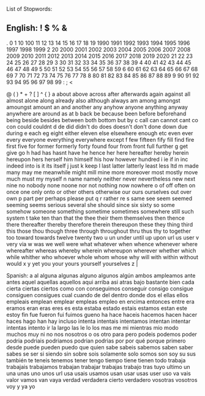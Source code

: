 List of Stopwords: 

English:
!
$
%
&
-
.
0
1
10
100
11
12
13
14
15
16
17
18
19
1990
1991
1992
1993
1994
1995
1996
1997
1998
1999
2
20
2000
2001
2002
2003
2004
2005
2006
2007
2008
2009
2010
2011
2012
2013
2014
2015
2016
2017
2018
2019
2020
21
22
23
24
25
26
27
28
29
3
30
31
32
33
34
35
36
37
38
39
4
40
41
42
43
44
45
46
47
48
49
5
50
51
52
53
54
55
56
57
58
59
6
60
61
62
63
64
65
66
67
68
69
7
70
71
72
73
74
75
76
77
78
8
80
81
82
83
84
85
86
87
88
89
9
90
91
92
93
94
95
96
97
98
99
:
;
<
>
@
\(
\)
\*
\+
\?
\[
\]
\^
\{
\}
a
about
above
across
after
afterwards
again
against
all
almost
alone
along
already
also
although
always
am
among
amongst
amoungst
amount
an
and
another
any
anyhow
anyone
anything
anyway
anywhere
are
around
as
at
b
back
be
because
been
before
beforehand
being
beside
besides
between
both
bottom
but
by
c
call
can
cannot
cant
co
con
could
couldnt
d
de
did
didn't
do
does
doesn't
don't
done
down
due
during
e
each
eg
eight
either
eleven
else
elsewhere
enough
etc
even
ever
every
everyone
everything
everywhere
except
f
few
fifteen
fify
fill
find
fire
first
five
for
former
formerly
forty
found
four
from
front
full
further
g
get
give
go
h
had
has
hasnt
have
he
hence
her
here
hereafter
hereby
herein
hereupon
hers
herself
him
himself
his
how
however
hundred
i
ie
if
in
inc
indeed
into
is
it
its
itself
j
just
k
keep
l
last
latter
latterly
least
less
ltd
m
made
many
may
me
meanwhile
might
mill
mine
more
moreover
most
mostly
move
much
must
my
myself
n
name
namely
neither
never
nevertheless
new
next
nine
no
nobody
none
noone
nor
not
nothing
now
nowhere
o
of
off
often
on
once
one
only
onto
or
other
others
otherwise
our
ours
ourselves
out
over
own
p
part
per
perhaps
please
put
q
r
rather
re
s
same
see
seem
seemed
seeming
seems
serious
several
she
should
since
six
sixty
so
some
somehow
someone
something
sometime
sometimes
somewhere
still
such
system
t
take
ten
than
that
the
thee
their
them
themselves
then
thence
there
thereafter
thereby
therefore
therein
thereupon
these
they
thing
third
this
those
thou
though
three
through
throughout
thru
thus
thy
to
together
too
toward
towards
twelve
twenty
two
u
un
under
until
up
upon
url
us
user
v
very
via
w
was
we
well
were
what
whatever
when
whence
whenever
where
whereafter
whereas
whereby
wherein
whereupon
wherever
whether
which
while
whither
who
whoever
whole
whom
whose
why
will
with
within
without
would
x
y
yet
you
your
yours
yourself
yourselves
z
|

Spanish:
a
al
alguna
algunas
alguno
algunos
algún
ambos
ampleamos
ante
antes
aquel
aquellas
aquellos
aqui
arriba
asi
atras
bajo
bastante
bien
cada
cierta
ciertas
ciertos
como
con
conseguimos
conseguir
consigo
consigue
consiguen
consigues
cual
cuando
de
del
dentro
donde
dos
el
ellas
ellos
empleais
emplean
emplear
empleas
empleo
en
encima
entonces
entre
era
eramos
eran
eras
eres
es
esta
estaba
estado
estais
estamos
estan
este
estoy
fin
fue
fueron
fui
fuimos
gueno
ha
hace
haceis
hacemos
hacen
hacer
haces
hago
han
hay
incluso
intenta
intentais
intentamos
intentan
intentar
intentas
intento
ir
la
largo
las
le
lo
los
mas
me
mi
mientras
mio
modo
muchos
muy
ni
no
nos
nosotros
o
os
otro
para
pero
podeis
podemos
poder
podria
podriais
podriamos
podrian
podrias
por
por qué
porque
primero desde
puede
pueden
puedo
que
quien
sabe
sabeis
sabemos
saben
saber
sabes
se
ser
si
siendo
sin
sobre
sois
solamente
solo
somos
son
soy
su
sus
también
te
teneis
tenemos
tener
tengo
tiempo
tiene
tienen
todo
trabaja
trabajais
trabajamos
trabajan
trabajar
trabajas
trabajo
tras
tuyo
ultimo
un
una
unas
uno
unos
url
usa
usais
usamos
usan
usar
usas
user
uso
va
vais
valor
vamos
van
vaya
verdad
verdadera cierto
verdadero
vosotras
vosotros
voy
y
ya
yo